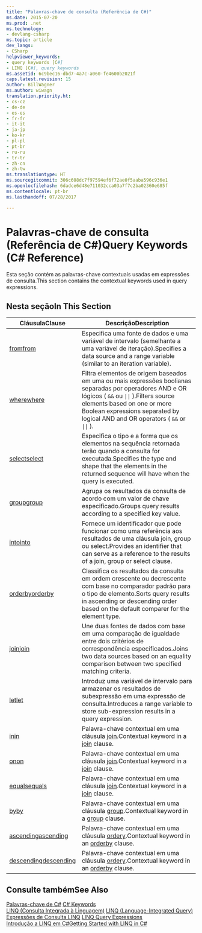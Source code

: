 ```yaml
---
title: "Palavras-chave de consulta (Referência de C#)"
ms.date: 2015-07-20
ms.prod: .net
ms.technology:
- devlang-csharp
ms.topic: article
dev_langs:
- CSharp
helpviewer_keywords:
- query keywords [C#]
- LINQ [C#], query keywords
ms.assetid: 6c9bec16-dbd7-4a7c-a060-fe4600b2021f
caps.latest.revision: 15
author: BillWagner
ms.author: wiwagn
translation.priority.ht:
- cs-cz
- de-de
- es-es
- fr-fr
- it-it
- ja-jp
- ko-kr
- pl-pl
- pt-br
- ru-ru
- tr-tr
- zh-cn
- zh-tw
ms.translationtype: HT
ms.sourcegitcommit: 306c608dc7f97594ef6f72ae0f5aaba596c936e1
ms.openlocfilehash: 6dadce6d48e711032cca03a7f7c2ba02360e685f
ms.contentlocale: pt-br
ms.lasthandoff: 07/28/2017

---
```

# <a name="query-keywords-c-reference"></a><span data-ttu-id="e5b2b-102">Palavras-chave de consulta (Referência de C#)</span><span class="sxs-lookup"><span data-stu-id="e5b2b-102">Query Keywords (C# Reference)</span></span>
<span data-ttu-id="e5b2b-103">Esta seção contém as palavras-chave contextuais usadas em expressões de consulta.</span><span class="sxs-lookup"><span data-stu-id="e5b2b-103">This section contains the contextual keywords used in query expressions.</span></span>  
  
## <a name="in-this-section"></a><span data-ttu-id="e5b2b-104">Nesta seção</span><span class="sxs-lookup"><span data-stu-id="e5b2b-104">In This Section</span></span>  
  
|<span data-ttu-id="e5b2b-105">Cláusula</span><span class="sxs-lookup"><span data-stu-id="e5b2b-105">Clause</span></span>|<span data-ttu-id="e5b2b-106">Descrição</span><span class="sxs-lookup"><span data-stu-id="e5b2b-106">Description</span></span>|  
|------------|-----------------|  
|[<span data-ttu-id="e5b2b-107">from</span><span class="sxs-lookup"><span data-stu-id="e5b2b-107">from</span></span>](../../../csharp/language-reference/keywords/from-clause.md)|<span data-ttu-id="e5b2b-108">Especifica uma fonte de dados e uma variável de intervalo (semelhante a uma variável de iteração).</span><span class="sxs-lookup"><span data-stu-id="e5b2b-108">Specifies a data source and a range variable (similar to an iteration variable).</span></span>|  
|[<span data-ttu-id="e5b2b-109">where</span><span class="sxs-lookup"><span data-stu-id="e5b2b-109">where</span></span>](../../../csharp/language-reference/keywords/where-clause.md)|<span data-ttu-id="e5b2b-110">Filtra elementos de origem baseados em uma ou mais expressões boolianas separadas por operadores AND e OR lógicos ( `&&` ou <code>&#124;&#124;</code> ).</span><span class="sxs-lookup"><span data-stu-id="e5b2b-110">Filters source elements based on one or more Boolean expressions separated by logical AND and OR operators ( `&&` or <code>&#124;&#124;</code> ).</span></span>|  
|[<span data-ttu-id="e5b2b-111">select</span><span class="sxs-lookup"><span data-stu-id="e5b2b-111">select</span></span>](../../../csharp/language-reference/keywords/select-clause.md)|<span data-ttu-id="e5b2b-112">Especifica o tipo e a forma que os elementos na sequência retornada terão quando a consulta for executada.</span><span class="sxs-lookup"><span data-stu-id="e5b2b-112">Specifies the type and shape that the elements in the returned sequence will have when the query is executed.</span></span>|  
|[<span data-ttu-id="e5b2b-113">group</span><span class="sxs-lookup"><span data-stu-id="e5b2b-113">group</span></span>](../../../csharp/language-reference/keywords/group-clause.md)|<span data-ttu-id="e5b2b-114">Agrupa os resultados da consulta de acordo com um valor de chave especificado.</span><span class="sxs-lookup"><span data-stu-id="e5b2b-114">Groups query results according to a specified key value.</span></span>|  
|[<span data-ttu-id="e5b2b-115">into</span><span class="sxs-lookup"><span data-stu-id="e5b2b-115">into</span></span>](../../../csharp/language-reference/keywords/into.md)|<span data-ttu-id="e5b2b-116">Fornece um identificador que pode funcionar como uma referência aos resultados de uma cláusula join, group ou select.</span><span class="sxs-lookup"><span data-stu-id="e5b2b-116">Provides an identifier that can serve as a reference to the results of a join, group or select clause.</span></span>|  
|[<span data-ttu-id="e5b2b-117">orderby</span><span class="sxs-lookup"><span data-stu-id="e5b2b-117">orderby</span></span>](../../../csharp/language-reference/keywords/orderby-clause.md)|<span data-ttu-id="e5b2b-118">Classifica os resultados da consulta em ordem crescente ou decrescente com base no comparador padrão para o tipo de elemento.</span><span class="sxs-lookup"><span data-stu-id="e5b2b-118">Sorts query results in ascending or descending order based on the default comparer for the element type.</span></span>|  
|[<span data-ttu-id="e5b2b-119">join</span><span class="sxs-lookup"><span data-stu-id="e5b2b-119">join</span></span>](../../../csharp/language-reference/keywords/join-clause.md)|<span data-ttu-id="e5b2b-120">Une duas fontes de dados com base em uma comparação de igualdade entre dois critérios de correspondência especificados.</span><span class="sxs-lookup"><span data-stu-id="e5b2b-120">Joins two data sources based on an equality comparison between two specified matching criteria.</span></span>|  
|[<span data-ttu-id="e5b2b-121">let</span><span class="sxs-lookup"><span data-stu-id="e5b2b-121">let</span></span>](../../../csharp/language-reference/keywords/let-clause.md)|<span data-ttu-id="e5b2b-122">Introduz uma variável de intervalo para armazenar os resultados de subexpressão em uma expressão de consulta.</span><span class="sxs-lookup"><span data-stu-id="e5b2b-122">Introduces a range variable to store sub-expression results in a query expression.</span></span>|  
|[<span data-ttu-id="e5b2b-123">in</span><span class="sxs-lookup"><span data-stu-id="e5b2b-123">in</span></span>](../../../csharp/language-reference/keywords/in.md)|<span data-ttu-id="e5b2b-124">Palavra-chave contextual em uma cláusula [join](../../../csharp/language-reference/keywords/join-clause.md).</span><span class="sxs-lookup"><span data-stu-id="e5b2b-124">Contextual keyword in a [join](../../../csharp/language-reference/keywords/join-clause.md) clause.</span></span>|  
|[<span data-ttu-id="e5b2b-125">on</span><span class="sxs-lookup"><span data-stu-id="e5b2b-125">on</span></span>](../../../csharp/language-reference/keywords/on.md)|<span data-ttu-id="e5b2b-126">Palavra-chave contextual em uma cláusula [join](../../../csharp/language-reference/keywords/join-clause.md).</span><span class="sxs-lookup"><span data-stu-id="e5b2b-126">Contextual keyword in a [join](../../../csharp/language-reference/keywords/join-clause.md) clause.</span></span>|  
|[<span data-ttu-id="e5b2b-127">equals</span><span class="sxs-lookup"><span data-stu-id="e5b2b-127">equals</span></span>](../../../csharp/language-reference/keywords/equals.md)|<span data-ttu-id="e5b2b-128">Palavra-chave contextual em uma cláusula [join](../../../csharp/language-reference/keywords/join-clause.md).</span><span class="sxs-lookup"><span data-stu-id="e5b2b-128">Contextual keyword in a [join](../../../csharp/language-reference/keywords/join-clause.md) clause.</span></span>|  
|[<span data-ttu-id="e5b2b-129">by</span><span class="sxs-lookup"><span data-stu-id="e5b2b-129">by</span></span>](../../../csharp/language-reference/keywords/by.md)|<span data-ttu-id="e5b2b-130">Palavra-chave contextual em uma cláusula [group](../../../csharp/language-reference/keywords/group-clause.md).</span><span class="sxs-lookup"><span data-stu-id="e5b2b-130">Contextual keyword in a [group](../../../csharp/language-reference/keywords/group-clause.md) clause.</span></span>|  
|[<span data-ttu-id="e5b2b-131">ascending</span><span class="sxs-lookup"><span data-stu-id="e5b2b-131">ascending</span></span>](../../../csharp/language-reference/keywords/ascending.md)|<span data-ttu-id="e5b2b-132">Palavra-chave contextual em uma cláusula [ordery](../../../csharp/language-reference/keywords/orderby-clause.md).</span><span class="sxs-lookup"><span data-stu-id="e5b2b-132">Contextual keyword in an [orderby](../../../csharp/language-reference/keywords/orderby-clause.md) clause.</span></span>|  
|[<span data-ttu-id="e5b2b-133">descending</span><span class="sxs-lookup"><span data-stu-id="e5b2b-133">descending</span></span>](../../../csharp/language-reference/keywords/descending.md)|<span data-ttu-id="e5b2b-134">Palavra-chave contextual em uma cláusula [ordery](../../../csharp/language-reference/keywords/orderby-clause.md).</span><span class="sxs-lookup"><span data-stu-id="e5b2b-134">Contextual keyword in an [orderby](../../../csharp/language-reference/keywords/orderby-clause.md) clause.</span></span>|  
  
## <a name="see-also"></a><span data-ttu-id="e5b2b-135">Consulte também</span><span class="sxs-lookup"><span data-stu-id="e5b2b-135">See Also</span></span>  
 <span data-ttu-id="e5b2b-136">[Palavras-chave de C#](../../../csharp/language-reference/keywords/index.md) </span><span class="sxs-lookup"><span data-stu-id="e5b2b-136">[C# Keywords](../../../csharp/language-reference/keywords/index.md) </span></span>  
 <span data-ttu-id="e5b2b-137">[LINQ (Consulta Integrada à Linguagem)](http://msdn.microsoft.com/library/a73c4aec-5d15-4e98-b962-1274021ea93d) </span><span class="sxs-lookup"><span data-stu-id="e5b2b-137">[LINQ (Language-Integrated Query)](http://msdn.microsoft.com/library/a73c4aec-5d15-4e98-b962-1274021ea93d) </span></span>  
 <span data-ttu-id="e5b2b-138">[Expressões de Consulta LINQ](../../../csharp/programming-guide/linq-query-expressions/index.md) </span><span class="sxs-lookup"><span data-stu-id="e5b2b-138">[LINQ Query Expressions](../../../csharp/programming-guide/linq-query-expressions/index.md) </span></span>  
 [<span data-ttu-id="e5b2b-139">Introdução a LINQ em C#</span><span class="sxs-lookup"><span data-stu-id="e5b2b-139">Getting Started with LINQ in C#</span></span>](../../../csharp/programming-guide/concepts/linq/getting-started-with-linq.md)

